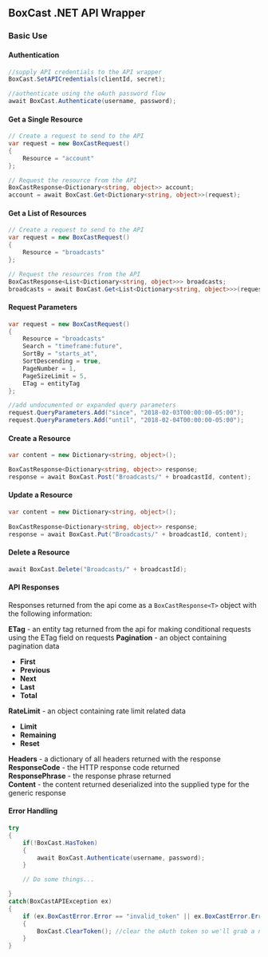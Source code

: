 ## BoxCast .NET API Wrapper
### Basic Use
#### Authentication

```csharp
//supply API credentials to the API wrapper
BoxCast.SetAPICredentials(clientId, secret);

//authenticate using the oAuth password flow
await BoxCast.Authenticate(username, password);
```

#### Get a Single Resource
```csharp
// Create a request to send to the API
var request = new BoxCastRequest()
{
    Resource = "account"
};

// Request the resource from the API
BoxCastResponse<Dictionary<string, object>> account;
account = await BoxCast.Get<Dictionary<string, object>>(request);
```
    
#### Get a List of Resources

```csharp
// Create a request to send to the API
var request = new BoxCastRequest()
{
	Resource = "broadcasts"
};

// Request the resources from the API
BoxCastResponse<List<Dictionary<string, object>>> broadcasts;
broadcasts = await BoxCast.Get<List<Dictionary<string, object>>>(request);
```

#### Request Parameters

```csharp
var request = new BoxCastRequest()
{
	Resource = "broadcasts"
	Search = "timeframe:future",
	SortBy = "starts_at",
	SortDescending = true,
	PageNumber = 1,
	PageSizeLimit = 5,
	ETag = entityTag        
};

//add undocumented or expanded query parameters
request.QueryParameters.Add("since", "2018-02-03T00:00:00-05:00");
request.QueryParameters.Add("until", "2018-02-04T00:00:00-05:00");
```
    
#### Create a Resource

```csharp
var content = new Dictionary<string, object>();

BoxCastResponse<Dictionary<string, object>> response;
response = await BoxCast.Post("Broadcasts/" + broadcastId, content);
```

#### Update a Resource

```csharp
var content = new Dictionary<string, object>();
    
BoxCastResponse<Dictionary<string, object>> response;
response = await BoxCast.Put("Broadcasts/" + broadcastId, content);
```

#### Delete a Resource

```csharp
await BoxCast.Delete("Broadcasts/" + broadcastId);
```

#### API Responses
Responses returned from the api come as a `BoxCastResponse<T>` object with the following information:

**ETag**  - an entity tag returned from the api for making conditional requests using the ETag field on requests
**Pagination** - an object containing pagination data
- **First**
- **Previous**
- **Next**
- **Last**
- **Total**

**RateLimit** - an object containing rate limit related data
- **Limit**
- **Remaining**
- **Reset**

**Headers** - a dictionary of all headers returned with the response  
**ResponseCode** - the HTTP response code returned  
**ResponsePhrase** - the response phrase returned  
**Content** - the content returned deserialized into the supplied type for the generic response

#### Error Handling
```csharp
try
{
	if(!BoxCast.HasToken)
	{
		await BoxCast.Authenticate(username, password);
	}

	// Do some things...

}
catch(BoxCastAPIException ex)
{
	if (ex.BoxCastError.Error == "invalid_token" || ex.BoxCastError.Error == "unauthorized")
	{
		BoxCast.ClearToken(); //clear the oAuth token so we'll grab a new one next time.
	}
}
```